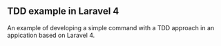 ## TDD example in Laravel 4

An example of developing a simple command with a TDD approach in an appication
based on Laravel 4.
